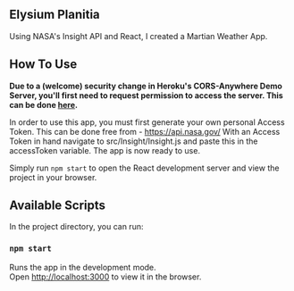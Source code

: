 ## Elysium Planitia

Using NASA's Insight API and React, I created a Martian Weather App.


## How To Use

**Due to a (welcome) security change in Heroku's CORS-Anywhere Demo Server, you'll first need to request permission to access the server. This can be done [here](https://cors-anywhere.herokuapp.com/corsdemo).**

In order to use this app, you must first generate your own personal Access Token. This can be done free from - https://api.nasa.gov/
With an Access Token in hand navigate to src/Insight/Insight.js and paste this in the accessToken variable. The app is now ready to use.

Simply run ```npm start``` to open the React development server and view the project in your browser.

## Available Scripts

In the project directory, you can run:

### `npm start`

Runs the app in the development mode.<br />
Open [http://localhost:3000](http://localhost:3000) to view it in the browser.
